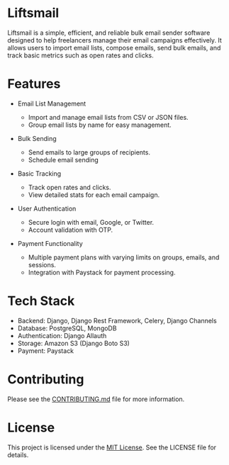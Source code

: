 # Liftsmail

Liftsmail is a simple, efficient, and reliable bulk email sender software designed to help freelancers manage their email campaigns effectively. It allows users to import email lists, compose emails, send bulk emails, and track basic metrics such as open rates and clicks.

# Features

- Email List Management
    - Import and manage email lists from CSV or JSON files.
    - Group email lists by name for easy management.

- Bulk Sending
    - Send emails to large groups of recipients.
    - Schedule email sending

- Basic Tracking
    - Track open rates and clicks.
    - View detailed stats for each email campaign.

- User Authentication
    - Secure login with email, Google, or Twitter.
    - Account validation with OTP.

- Payment Functionality
    - Multiple payment plans with varying limits on groups, emails, and sessions.
    - Integration with Paystack for payment processing.

# Tech Stack

- Backend: Django, Django Rest Framework, Celery, Django Channels
- Database: PostgreSQL, MongoDB
- Authentication: Django Allauth
- Storage: Amazon S3 (Django Boto S3)
- Payment: Paystack

# Contributing

Please see the [CONTRIBUTING.md](https://github.com/Team-Panthers/liftsmail/blob/main/CONTRIBUTING.md) file for more information.


# License

This project is licensed under the [MIT License](https://github.com/Team-Panthers/liftsmail/blob/main/LICENSE). See the LICENSE file for details.


